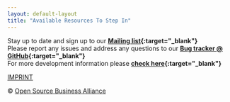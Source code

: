 ```yaml
---
layout: default-layout
title: "Available Resources To Step In"
---
```


Stay up to date and sign up to our **[Mailing list](http://lists.inai.de/iridium "IridiumBrowser Mailing List"){:target="_blank"}**     
Please report any  issues and address any questions to our **[Bug tracker @ GitHub](https://github.com/iridium-browser/iridium-browser/issues "Bug tracker @ GitHub"){:target="_blank"}**    
For more development information please **[check here](development.html "IridiumBrowser Development"){:target="_blank"}**   

<a class="button alt" href="imprint.html" title="Imprint">IMPRINT</a>

<div class="copyright">&copy; <a href="http://osb-alliance.de/" target="_blank">Open Source Business Alliance</a></div>